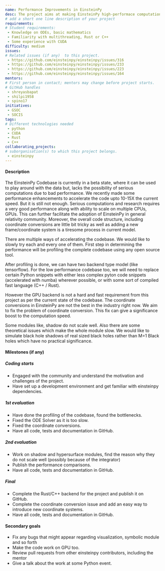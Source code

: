 ```yaml
---
name: Performance Improvements in EinsteinPy
desc: The project aims at making EinsteinPy high-performace computation ready.
# add a short one line description of your project
requirements:
# Student requirements:
 - Knowledge on ODEs, basic mathematics
 - Familiarity with multithreading, Rust or C++
 - Some experience with CUDA
difficulty: medium
issues:
# Related issues (if any)  to this project.
 - https://github.com/einsteinpy/einsteinpy/issues/316
 - https://github.com/einsteinpy/einsteinpy/issues/233
 - https://github.com/einsteinpy/einsteinpy/issues/223
 - https://github.com/einsteinpy/einsteinpy/issues/164
mentors:
# First person in contact; mentors may change before project starts.
# GitHub handles
 - shreyasbapat
 - shilpi1958
 - spino17
initiatives:
 - GSOC
 - SOCIS
tags:
# Different technologies needed
 - python
 - CUDA
 - Rust
 - C++
collaborating_projects:
# suborganisation(s) to which this project belongs.
 - einsteinpy
---
```


#### Description

The EinsteinPy Codebase is currently in a beta state, where it can be used to play around with the data but, lacks the possibility of serious computations due to bad performance. We recently made some performance enhancements to accelerate the code upto 10-15X the current speed. But it is still not enough. Serious computations and research requires a very good performance along with ability to scale on multiple CPUs, GPUs. This can further facilitate the adoption of EinsteinPy in general relativity community. Moreover, the overall code structure, including coordinate conversions are little bit tricky as well as adding a new frame/coordinate system is a tiresome process in current model.

There are multiple ways of accelerating the codebase. We would like to slowly try each and every one of them. First step in determining the performance will be profiling the complete codebase using any open source tool.

After profiling is done, we can have two backend type model (like tensorflow). For the low performance codebase too, we will need to replace certain Python snippets with either less complex pyton code snippets (accelerated with numba) wherever possible, or with some sort of compiled fast language (C++ / Rust).

However the GPU backend is not a hard and fast requirement from this project as per the current state of the codebase. The coordinate conversions in EinsteinPy are not the best in the industry right now. We aim to fix the problem of coordinate conversion. This fix can give a significance boost to the computation speed. 

Some modules like, shadow do not scale well. Also there are some theoretical issues which make the whole module slow. We would like to simulate black hole shadows of real sized black holes rather than M=1 Black holes which have no practical significance.

#### Milestones (if any)

##### Coding starts

* Engaged with the community and understand the motivation and challenges of
  the project.
* Have set up a development environment and get familiar with einsteinpy dependencies.


##### 1st evaluation

* Have done the profiling of the codebase, found the bottlenecks.
* Fixed the ODE Solver as it is too slow. 
* Fixed the coordinate conversions.
* Have all code, tests and documentation in GitHub.

##### 2nd evaluation

* Work on shadow and hypersurface modules, find the reason why they do not scale well (possibly because of the integrator)
* Publish the performance comparisons.
* Have all code, tests and documentation in GitHub.

##### Final

* Complete the Rust/C++ backend for the project and publish it on GitHub.
* Complete the coordinate conversion issue and add an easy way to introduce new coordinate systems.
* Have all code, tests and documentation in GitHub.

#### Secondary goals

* Fix any bugs that might appear regarding visualization, symbolic module and so forth
* Make the code work on GPU too.
* Review pull requests from other einsteinpy contributors, including the mentor
* Give a talk about the work at some Python event.

